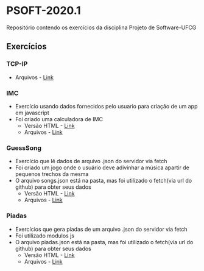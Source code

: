 # PSOFT-2020.1
Repositório contendo os exercícios da disciplina Projeto de Software-UFCG

## Exercícios
### TCP-IP
  - Arquivos - [Link](https://github.com/nayarasps/PSOFT-2020.1/tree/master/TCP-IP)

### IMC
  - Exercício usando dados fornecidos pelo usuario para criação de um app em javascript
  - Foi criado uma calculadora de IMC
      - Versão HTML - [Link](https://nayarasps.github.io/PSOFT-2020.1/IMC/index.html)
      - Arquivos - [Link](https://github.com/nayarasps/PSOFT-2020.1/tree/master/IMC)
      
### GuessSong
  - Exercício que lê dados de arquivo .json do servidor via fetch
  - Foi criado um jogo onde o usuário deve adivinhar a música apartir de pequenos trechos da mesma
  - O arquivo songs.json está na pasta, mas foi utilizado o fetch(via url do github) para obter seus dados
    - Versão HTML - [Link](https://nayarasps.github.io/PSOFT-2020.1/GuessSong/index.html)
    - Arquivos - [Link](https://github.com/nayarasps/PSOFT-2020.1/tree/master/GuessSong)
  
### Piadas
  - Exercícios que gera piadas de um arquivo .json do servidor via fetch
  - Foi utilizado modulos js
  - O arquivo piadas.json está na pasta, mas foi utilizado o fetch(via url do github) para obter seus dados
      - Versão HTML - [Link](https://nayarasps.github.io/PSOFT-2020.1/Piadas/index.html)
      - Arquivos - [Link](https://github.com/nayarasps/PSOFT-2020.1/tree/master/Piadas)
